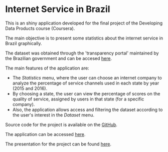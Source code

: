 Internet Service in Brazil
=========================

This is an shiny application developed for the final project of the Developing Data Products course (Coursera).

The main objective is to present some statistics about the internet service in Brazil graphically.

The dataset was obtained through the 'transparency portal' maintained by the Brazilian government and can be accesed [here](http://dados.gov.br/dataset/resultado-consolidado-da-pesquisa-banda-larga-fixa).

The main features of the application are:

* The *Statistics* menu, where the user can choose an internet company to analyze the percentage of service channels used in each state by year (2015 and 2016). 
* By choosing a state, the user can view the percentage of scores on the quality of service, assigned by users in that state (for a specific company).
* Also, the application allows access and filtering the dataset according to the user's interest in the *Dataset* menu. 

Source code for the project is available on the [GitHub](https://github.com/mmondelli/datasciencecoursera/tree/gh-pages/Data_Products/Project).

The application can be accessed [here](https://mmondelli.shinyapps.io/data_products_project_-_coursera/).

The presentation for the project can be found [here]().


